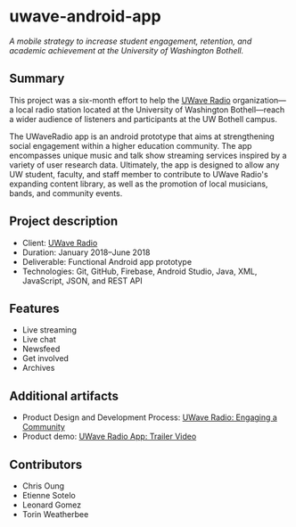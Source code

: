 # uwave-android-app


*A mobile strategy to increase student engagement, retention, and academic achievement at the University of Washington Bothell.*

## Summary

This project was a six-month effort to help the [UWave Radio](uwave.fm) organization—a local radio station located at the University of Washington Bothell—reach a wider audience of listeners and participants at the UW Bothell campus. 

The UWaveRadio app is an android prototype that aims at strengthening social engagement within a higher education community. The app encompasses unique music and talk show streaming services inspired by a variety of user research data. Ultimately, the app is designed to allow any UW student, faculty, and staff member to contribute to UWave Radio's expanding content library, as well as the promotion of local musicians, bands, and community events.


## Project description

- Client: [UWave Radio](uwave.fm)
- Duration: January 2018–June 2018
- Deliverable: Functional Android app prototype
- Technologies: Git, GitHub, Firebase, Android Studio, Java, XML, JavaScript, JSON, and REST API


## Features

- Live streaming
- Live chat 
- Newsfeed
- Get involved
- Archives

## Additional artifacts

- Product Design and Development Process: [UWave Radio: Engaging a Community](https://docs.google.com/presentation/d/e/2PACX-1vRHrR_hMKWqeVFWRrEfHaYBRjDf_sbfruLtcaAzsHJpPPESqksKjv96UF0gfMXvi657U_IflOazLZxi/pub?start=false&loop=false&delayms=3000)
- Product demo: [UWave Radio App: Trailer Video](https://www.youtube.com/watch?v=MfDhygftfd4)


## Contributors

- Chris Oung 
- Etienne Sotelo
- Leonard Gomez
- Torin Weatherbee

